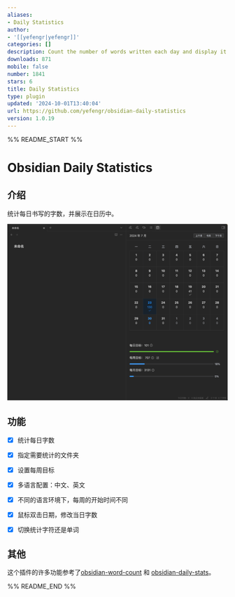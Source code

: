 ```yaml
---
aliases:
- Daily Statistics
author:
- '[[yefengr|yefengr]]'
categories: []
description: Count the number of words written each day and display it on a calendar.
downloads: 871
mobile: false
number: 1841
stars: 6
title: Daily Statistics
type: plugin
updated: '2024-10-01T13:40:04'
url: https://github.com/yefengr/obsidian-daily-statistics
version: 1.0.19
---
```


%% README_START %%

# Obsidian Daily Statistics

## 介绍
统计每日书写的字数，并展示在日历中。

![img.png](https://raw.githubusercontent.com/yefengr/obsidian-daily-statistics/HEAD/img.png)



## 功能
- [x] 统计每日字数
- [x] 指定需要统计的文件夹
- [x] 设置每周目标
- [x] 多语言配置：中文、英文
- [x] 不同的语言环境下，每周的开始时间不同
- [x] 鼠标双击日期，修改当日字数
- [x] 切换统计字符还是单词


## 其他

这个插件的许多功能参考了[obsidian-word-count](https://github.com/lukeleppan/better-word-count) 和 [obsidian-daily-stats](https://github.com/dhruvik7/obsidian-daily-stats)。



%% README_END %%